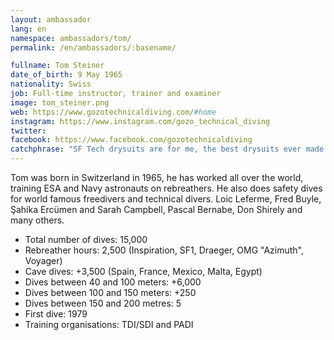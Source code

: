 ```yaml
---
layout: ambassador
lang: en
namespace: ambassadors/tom/
permalink: /en/ambassadors/:basename/

fullname: Tom Steiner
date_of_birth: 9 May 1965
nationality: Swiss
job: Full-time instructor, trainer and examiner
image: tom_steiner.png
web: https://www.gozotechnicaldiving.com/#home
instagram: https://www.instagram.com/gozo_technical_diving
twitter:
facebook: https://www.facebook.com/gozotechnicaldiving
catchphrase: "SF Tech drysuits are for me, the best drysuits ever made with the best customer service you can get."
---
```

Tom was born in Switzerland in 1965, he has worked all over the world, training ESA and Navy astronauts on rebreathers. He also does safety dives for world famous freedivers and technical divers.
Loic Leferme, Fred Buyle, Şahika Ercümen and Sarah Campbell, Pascal Bernabe, Don Shirely and many others.

- Total number of dives: 15,000
- Rebreather hours: 2,500 (Inspiration, SF1, Draeger, OMG "Azimuth", Voyager)
- Cave dives: +3,500 (Spain, France, Mexico, Malta, Egypt)
- Dives between 40 and 100 meters: +6,000
- Dives between 100 and 150 meters: +250
- Dives between 150 and 200 metres: 5
- First dive: 1979
- Training organisations: TDI/SDI and PADI